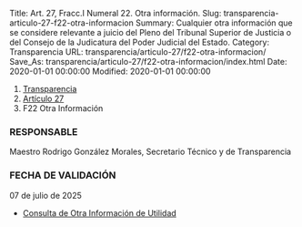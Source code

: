 Title: Art. 27, Fracc.I Numeral 22. Otra información.
Slug: transparencia-articulo-27-f22-otra-informacion
Summary: Cualquier otra información que se considere relevante a juicio del Pleno del Tribunal Superior de Justicia o del Consejo de la Judicatura del Poder Judicial del Estado.
Category: Transparencia
URL: transparencia/articulo-27/f22-otra-informacion/
Save_As: transparencia/articulo-27/f22-otra-informacion/index.html
Date: 2020-01-01 00:00:00
Modified: 2020-01-01 00:00:00


<nav aria-label="breadcrumb">
<ol class="breadcrumb">
<li class="breadcrumb-item"><a href="../../">Transparencia</a></li>
<li class="breadcrumb-item"><a href="../">Artículo 27</a></li>
<li class="breadcrumb-item active" aria-current="page">F22 Otra Información</li>
</ol>
</nav>




### RESPONSABLE

Maestro Rodrigo González Morales, Secretario Técnico y de Transparencia

### FECHA DE VALIDACIÓN

07 de julio de 2025

- [Consulta de Otra Información de Utilidad](https://www.pjecz.gob.mx/transparencia/articulo-21/f53-otra-informacion/)
